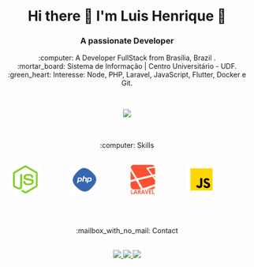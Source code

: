 <h1 align='center'>Hi there 👋 I'm Luis Henrique 💬</h1>
<p align='center'>
    <h3 align="center">A passionate Developer</h3>
</p>

<p align='center'>
   :computer: A Developer FullStack from Brasília, Brazil .<br>
   :mortar_board: Sistema de Informação | Centro Universitário - UDF.<br>
   :green_heart: Interesse: Node, PHP, Laravel, JavaScript, Flutter, Docker e Git.
</p>
<br>
<p align='center'>
  <a href="#"><img src="https://github-readme-stats.vercel.app/api?username=luishenriquelh&show_icons=true&count_private=true&theme=dark" width="350"></a>
</p>
<br>
<p align='center'>
  :computer: Skills <br><br>
</p>
<p align="center">
    <img height="60" src="./assets/node-js-1174925.png" title="Node.js" alt="Node.js">
    &nbsp;&nbsp;&nbsp;&nbsp;&nbsp;&nbsp;&nbsp;&nbsp;&nbsp;&nbsp;&nbsp;&nbsp;&nbsp;
    <img height="60" src="./assets/2132470731553750209-512.png" title="JavaScript" alt="JavaScript">
    &nbsp;&nbsp;&nbsp;&nbsp;&nbsp;&nbsp;&nbsp;&nbsp;&nbsp;&nbsp;&nbsp;&nbsp;&nbsp;     
    <img height="60" src="https://raw.githubusercontent.com/devicons/devicon/master/icons/laravel/laravel-plain-wordmark.svg" title="JavaScript">
    &nbsp;&nbsp;&nbsp;&nbsp;&nbsp;&nbsp;&nbsp;&nbsp;&nbsp;&nbsp;&nbsp;&nbsp;&nbsp;  
    <img height="60" src="./assets/javascript.png" title="JavaScript" alt="JavaScript">
    &nbsp;&nbsp;&nbsp;&nbsp;&nbsp;&nbsp;&nbsp;&nbsp;&nbsp;&nbsp;&nbsp;&nbsp;&nbsp;       
</p>
<br>
<!--<p align='center'>
  :rocket: More Skills <br><br>
</p>
<p align="center">--!>
<!-- <img src="https://github.com/PKief/vscode-material-icon-theme/blob/master/icons/react.svg" alt="react" width="25" height="25" /> -->
<!-- <img src="https://github.com/PKief/vscode-material-icon-theme/blob/master/icons/sass.svg" alt="sass" width="25" height="25" /> -->
<!-- <img src="https://github.com/PKief/vscode-material-icon-theme/blob/master/icons/gulp.svg" alt="gulp" width="25" height="25" /> -->
<!--<img src="https://github.com/PKief/vscode-material-icon-theme/blob/master/icons/javascript.svg" alt="javascript" width="25" height="25" />--!>
<!-- <img src="https://github.com/PKief/vscode-material-icon-theme/blob/master/icons/circleci_light.svg" alt="circleci" width="25" height="25" /> -->
<!-- <img src="https://github.com/PKief/vscode-material-icon-theme/blob/master/icons/folder-aws.svg" alt="aws" width="25" height="25" /> -->
<!--<img src="https://github.com/PKief/vscode-material-icon-theme/blob/master/icons/gcp.svg" alt="gcp" width="25" height="25" />-->
<!-- <img src="https://github.com/PKief/vscode-material-icon-theme/blob/master/icons/azure.svg" alt="azure" width="25" height="25" /> -->
<!--<img src="https://github.com/PKief/vscode-material-icon-theme/blob/master/icons/docker.svg" alt="Docker" width="25" height="25" />-->
<br>
<p align='center'>
 :mailbox_with_no_mail: Contact <br><br>
</p>
<p align="center">
    <a href="mailto:luishenriquelh.luis.lhsn@gmail.com">
        <img src="https://img.shields.io/badge/gmail-D14836?&style=for-the-badge&logo=gmail&logoColor=white&link=mailto:luishenriquelh.luis.lhsn@gmail.com">
    </a>
    <a href="https://www.linkedin.com/in/luishenriquelh/">
    <img src="https://img.shields.io/badge/linkedin-%230077B5.svg?&style=for-the-badge&logo=linkedin&logoColor=white" />
  </a>
  <a href="https://instagram.com/luishenrique.sn">
    <img src="https://img.shields.io/badge/instagram-%23E4405F.svg?&style=for-the-badge&logo=instagram&logoColor=white" />        
  </a>
<p>
</p>
<!--
**luishenriquelh/luishenriquelh** is a ✨ _special_ ✨ repository because its `README.md` (this file) appears on your GitHub profile.

Here are some ideas to get you started:

- 🔭 I’m currently working on ...
- 🌱 I’m currently learning ...
- 👯 I’m looking to collaborate on ...
- 🤔 I’m looking for help with ...
- 💬 Ask me about ...
- 📫 How to reach me: ...
- 😄 Pronouns: ...
- ⚡ Fun fact: ...
-->
